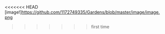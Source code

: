<<<<<<< HEAD
[image!]https://github.com/1172749335/Gardens/blob/master/image/image.png
>>>>>>> first time
